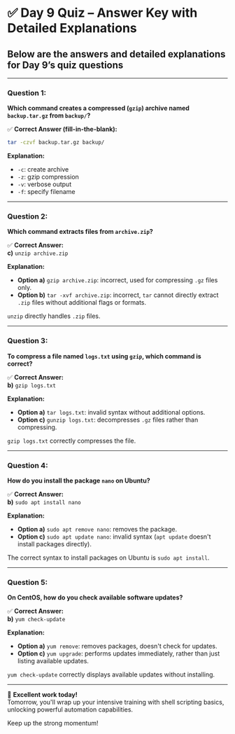 # ✅ **Day 9 Quiz – Answer Key with Detailed Explanations**

## Below are the answers and detailed explanations for Day 9’s quiz questions

---

### **Question 1:**  

**Which command creates a compressed (`gzip`) archive named `backup.tar.gz` from `backup/`?**

✅ **Correct Answer (fill-in-the-blank):**

```bash
tar -czvf backup.tar.gz backup/
```

**Explanation:**  

- `-c`: create archive  
- `-z`: gzip compression  
- `-v`: verbose output  
- `-f`: specify filename  

---

### **Question 2:**  

**Which command extracts files from `archive.zip`?**

✅ **Correct Answer:**  
**c)** `unzip archive.zip`

**Explanation:**  

- **Option a)** `gzip archive.zip`: incorrect, used for compressing `.gz` files only.  
- **Option b)** `tar -xvf archive.zip`: incorrect, `tar` cannot directly extract `.zip` files without additional flags or formats.

`unzip` directly handles `.zip` files.

---

### **Question 3:**  

**To compress a file named `logs.txt` using `gzip`, which command is correct?**

✅ **Correct Answer:**  
**b)** `gzip logs.txt`

**Explanation:**  

- **Option a)** `tar logs.txt`: invalid syntax without additional options.  
- **Option c)** `gunzip logs.txt`: decompresses `.gz` files rather than compressing.

`gzip logs.txt` correctly compresses the file.

---

### **Question 4:**  

**How do you install the package `nano` on Ubuntu?**

✅ **Correct Answer:**  
**b)** `sudo apt install nano`

**Explanation:**  

- **Option a)** `sudo apt remove nano`: removes the package.  
- **Option c)** `sudo apt update nano`: invalid syntax (`apt update` doesn't install packages directly).

The correct syntax to install packages on Ubuntu is `sudo apt install`.

---

### **Question 5:**  

**On CentOS, how do you check available software updates?**

✅ **Correct Answer:**  
**b)** `yum check-update`

**Explanation:**  

- **Option a)** `yum remove`: removes packages, doesn't check for updates.  
- **Option c)** `yum upgrade`: performs updates immediately, rather than just listing available updates.

`yum check-update` correctly displays available updates without installing.

---

🎯 **Excellent work today!**  
Tomorrow, you'll wrap up your intensive training with shell scripting basics, unlocking powerful automation capabilities.

Keep up the strong momentum!
